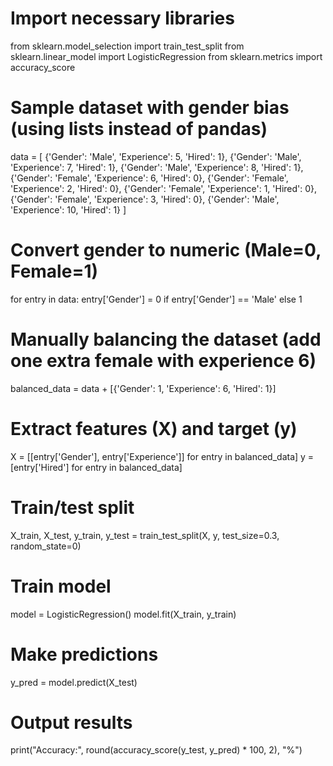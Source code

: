 # Import necessary libraries
from sklearn.model_selection import train_test_split
from sklearn.linear_model import LogisticRegression
from sklearn.metrics import accuracy_score

# Sample dataset with gender bias (using lists instead of pandas)
data = [
    {'Gender': 'Male', 'Experience': 5, 'Hired': 1},
    {'Gender': 'Male', 'Experience': 7, 'Hired': 1},
    {'Gender': 'Male', 'Experience': 8, 'Hired': 1},
    {'Gender': 'Female', 'Experience': 6, 'Hired': 0},
    {'Gender': 'Female', 'Experience': 2, 'Hired': 0},
    {'Gender': 'Female', 'Experience': 1, 'Hired': 0},
    {'Gender': 'Female', 'Experience': 3, 'Hired': 0},
    {'Gender': 'Male', 'Experience': 10, 'Hired': 1}
]

# Convert gender to numeric (Male=0, Female=1)
for entry in data:
    entry['Gender'] = 0 if entry['Gender'] == 'Male' else 1

# Manually balancing the dataset (add one extra female with experience 6)
balanced_data = data + [{'Gender': 1, 'Experience': 6, 'Hired': 1}]

# Extract features (X) and target (y)
X = [[entry['Gender'], entry['Experience']] for entry in balanced_data]
y = [entry['Hired'] for entry in balanced_data]

# Train/test split
X_train, X_test, y_train, y_test = train_test_split(X, y, test_size=0.3, random_state=0)

# Train model
model = LogisticRegression()
model.fit(X_train, y_train)

# Make predictions
y_pred = model.predict(X_test)

# Output results
print("Accuracy:", round(accuracy_score(y_test, y_pred) * 100, 2), "%")
